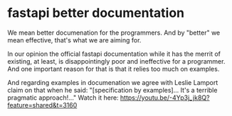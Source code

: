 # fastapi better documentation

We mean better documenation for the programmers.
And by "better" we mean effective, that's what we are
aiming for.

In our opinion the official fastapi documentation while it has
the merrit of existing, at least, is disappointingly poor and
ineffective for a programmer. And one important reason for that
is that it relies too much on examples.

And regarding examples in documenation we agree with Leslie Lamport
claim on that when he said: "[specification by examples]...
It's a terrible pragmatic approach!..."
Watch it here:
https://youtu.be/-4Yp3j_jk8Q?feature=shared&t=3160


